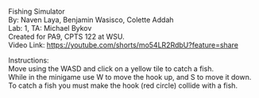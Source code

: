 Fishing Simulator<br />
By: Naven Laya, Benjamin Wasisco, Colette Addah<br />
Lab: 1, TA: Michael Bykov<br />
Created for PA9, CPTS 122 at WSU.<br />
Video Link: https://youtube.com/shorts/mo54LR2RdbU?feature=share

Instructions: <br />
Move using the WASD and click on a yellow tile to catch a fish. <br />
While in the minigame use W to move the hook up, and S to move it down. <br />
To catch a fish you must make the hook (red circle) collide with a fish. <br />
